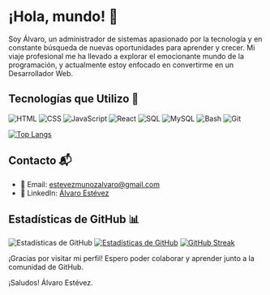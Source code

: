# ¡Hola, mundo! 👋

Soy Álvaro, un administrador de sistemas apasionado por la tecnología y en constante búsqueda de nuevas oportunidades para aprender y crecer. Mi viaje profesional me ha llevado a explorar el emocionante mundo de la programación, y actualmente estoy enfocado en convertirme en un Desarrollador Web.

## Tecnologías que Utilizo 🚀

![HTML](https://img.icons8.com/color/48/000000/html-5--v1.png)
![CSS](https://img.icons8.com/color/48/000000/css3.png)
![JavaScript](https://img.icons8.com/color/48/000000/javascript--v1.png)
![React](https://img.icons8.com/color/48/000000/react-native.png)
![SQL](https://img.icons8.com/color/48/000000/sql.png)
![MySQL](https://img.icons8.com/color/48/000000/mysql.png)
![Bash](https://img.icons8.com/color/48/000000/console.png)
![Git](https://img.icons8.com/color/48/000000/git.png)

[![Top Langs](https://github-readme-stats.vercel.app/api/top-langs/?username=alvaroem17)](https://github.com/anuraghazra/github-readme-stats)


## Contacto 📬

- 📧 Email: estevezmunozalvaro@gmail.com
- 💼 LinkedIn: [Álvaro Estévez](www.linkedin.com/in/álvaro-estévez-muñoz-99484b215)

## Estadísticas de GitHub 📊

![Estadísticas de GitHub](https://github-readme-stats.vercel.app/api?username=alvaroem17&show_icons=true&theme=dark)
[![Estadísticas de GitHub](https://github-readme-stats.vercel.app/api?username=alvaroem17&theme=dark)](https://github.com/anuraghazra/github-readme-stats)
[![GitHub Streak](https://streak-stats.demolab.com?user=alvaroem17&theme=dark)](https://git.io/streak-stats)

¡Gracias por visitar mi perfil! Espero poder colaborar y aprender junto a la comunidad de GitHub.

¡Saludos!
Álvaro Estévez.

